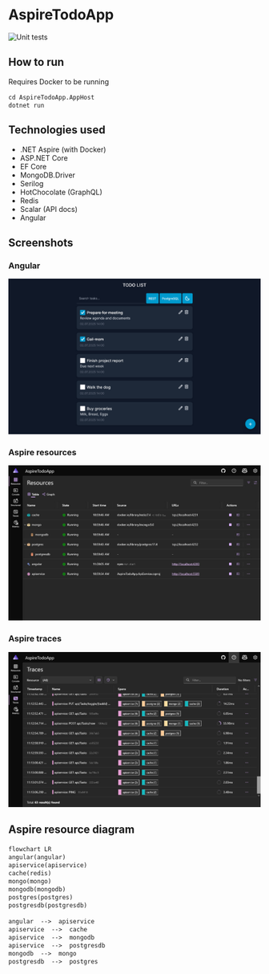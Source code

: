 # AspireTodoApp

![Unit tests](https://github.com/Aristocrab/AspireTodoApp/actions/workflows/dotnet.yml/badge.svg)

## How to run
Requires Docker to be running
```
cd AspireTodoApp.AppHost
dotnet run
```

## Technologies used  
- .NET Aspire (with Docker)
- ASP.NET Core
- EF Core
- MongoDB.Driver
- Serilog
- HotChocolate (GraphQL)
- Redis
- Scalar (API docs)
- Angular

## Screenshots

### Angular
![](/img/angular.png)

### Aspire resources
![](/img/aspire-resources.png)

### Aspire traces
![](/img/aspire-traces.png)

## Aspire resource diagram
```mermaid
flowchart LR
angular(angular)
apiservice(apiservice)
cache(redis)
mongo(mongo)
mongodb(mongodb)
postgres(postgres)
postgresdb(postgresdb)

angular  -->  apiservice 
apiservice  -->  cache 
apiservice  -->  mongodb 
apiservice  -->  postgresdb 
mongodb  -->  mongo 
postgresdb  -->  postgres 
```
